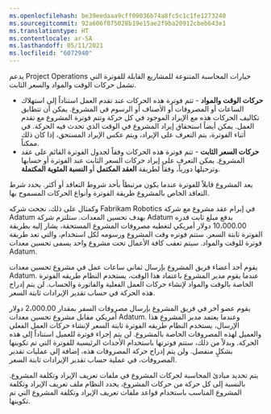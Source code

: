 ```yaml
---
ms.openlocfilehash: be39eedaaa9cff09036b74a8fc5c1c1fe1273240
ms.sourcegitcommit: 92a606f075028b19e15ae2f9ba20912cbeb643e1
ms.translationtype: HT
ms.contentlocale: ar-SA
ms.lasthandoff: 05/11/2021
ms.locfileid: "6072940"
---
```

يدعم Project Operations خيارات المحاسبة المتنوعة للمشاريع القابلة للفوترة التي تشمل حركات الوقت والمواد والسعر الثابت.

- **حركات الوقت والمواد** - تتم فوترة هذه الحركات عند تقدم العمل استناداً إلى استهلاك الساعات أو المصروفات أو الأصناف أو الرسوم في المشروع. يمكن أن تتطابق تكاليف الحركات هذه مع الإيراد الموجود في كل حركة وتتم فوترة المشروع مع تقدم العمل. يمكن أيضاً استحقاق إيراد المشروع في الوقت الذي تحدث فيه الحركة. في أثناء الفوترة، يتم التعرف على الإيراد، ويتم عكس الإيراد المستحق، إذا كان ذلك ممكناً.
- **حركات السعر الثابت** - تتم فوترة هذه الحركات وفقاً لجدول الفوترة القائم على عقد المشروع. يمكن التعرف على إيراد حركات السعر الثابت عند الفوترة أو حسابها وترحيلها دورياً، وفقاً لطريقة **العقد المكتمل** أو **النسبة المئوية المكتملة**.

يعد المشروع قابلاً للفوترة عندما يكون مرتبطاً بأحد شروط التعاقد أو أكثر. يحدد شرط التعاقد الخاص بالمشروع طريقة الفوترة وأنواع الحركات المسموح بها.

وكمثال على ذلك، نجحت شركه Fabrikam Robotics في إبرام عقد مشروع مع شركة Adatum بهدف تحسين المعدات. ستلتزم شركة Adatum بدفع مبلغ ثابت قدره 10،000.00 دولار أمريكي لتغطيه مصروفات المشروع المستحقة، يشار إليه بطريقة الفوترة ثابتة السعر. ستتم فوتره وقت المشروع ورسومه لكل استخدام، والتي تعد طريقة فوترة للوقت والمواد. سيتم تعقب كافة الأعمال تحت مشروع واحد يسمى تحسين معدات Adatum.

يقوم أحد أعضاء فريق المشروع بإرسال ثماني ساعات عمل في مشروع تحسين معدات Adatum. عندما يقوم مدير المشروع باعتماد هذا الوقت، يستخدم النظام طريقه الفوترة الخاصة بالوقت والمواد لإنشاء حركات العمل الفعلية والفاتورة والحساب. لن يتم إدراج هذه الحركة في حساب تقدير الإيرادات ثابتة السعر.

يقوم عضو آخر في فريق المشروع بإرسال مصروفات السفر بمقدار 2،000.00 دولار أمريكي مقابل مشروع تحسين معدات Adatum. وعندما يعتمد مدير المشروع هذا الإرسال، يستخدم النظام طريقه الفوترة ثابتة السعر لإنشاء حركات العمل الفعلي والعميل لهذه المصروفات الخاصة بالمشروع. لن يتم إجراء فوترة للعميل استناداً إلى هذه الحركة. وبدلاً من ذلك، ستتم فوترتها باستخدام الأحداث الرئيسية للفوترة التي تم تكوينها بشكلٍ منفصل. ولن يتم إدراج حركة المصروفات هذه، إضافة إلى عمليات تقدير المصروفات، في عملية حساب تقدير الإيرادات ثابتة السعر.

يتم تحديد مبادئ المحاسبة لحركات المشروع في ملفات تعريف الإيراد وتكلفة المشروع. بالنسبة إلى كل حركة من حركات المشروع، يحدد النظام ملف تعريف الإيراد وتكلفة المشروع المناسب باستخدام قواعد ملفات تعريف الإيراد وتكلفة المشروع التي تم تكوينها.


